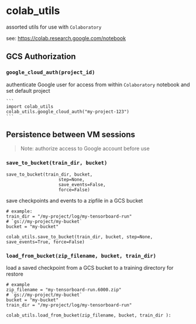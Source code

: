 # colab_utils
assorted utils for use with `Colaboratory`

see: https://colab.research.google.com/notebook

## GCS Authorization
### `google_cloud_auth(project_id)`
authenticate Google user for access from within `Colaboratory` notebook and set default project

    ```
    import colab_utils
    colab_utils.google_cloud_auth("my-project-123")
    ```


## Persistence between VM sessions
> Note: authorize access to Google account before use

### `save_to_bucket(train_dir, bucket)`

```
save_to_bucket(train_dir, bucket, 
                    step=None, 
                    save_events=False, 
                    force=False)
```

save checkpoints and events to a zipfile in a GCS bucket
  ```
  # example:
  train_dir = "/my-project/log/my-tensorboard-run"
  # `gs://my-project/my-bucket`
  bucket = "my-bucket"
  
  colab_utils.save_to_bucket(train_dir, bucket, step=None, save_events=True, force=False)
  ```

### `load_from_bucket(zip_filename, bucket, train_dir)`
load a saved checkpoint from a GCS bucket to a training directory for restore
  ```
  # example
  zip_filename = "my-tensorboard-run.6000.zip"
  # `gs://my-project/my-bucket`
  bucket = "my-bucket"
  train_dir = "/my-project/log/my-tensorboard-run"
  
  colab_utils.load_from_bucket(zip_filename, bucket, train_dir ):
  ```